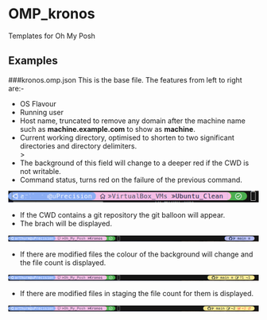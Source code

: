 # OMP_kronos
Templates for Oh My Posh

## Examples
###kronos.omp.json
This is the base file. The features from left to right are:-
<ul>
  <li>OS Flavour</li>
  <li>Running user</li>
  <li>Host name, truncated to remove any domain after the machine name such as <b>machine.example.com</b> to show as <b>machine</b>.</li>
  <li>Current working directory, optimised to shorten to two significant directories and directory delimiters.</li>
>  <li>The background of this field will change to a deeper red if the CWD is not writable.</li>
  <li>Command status, turns red on the failure of the previous command.</li>
</ul>

<img src="https://github.com/ArthurMitchell42/OMP_kronos/blob/main/images/basic.png" alt="Basic layout"> </a>

<ul>
  <li>If the CWD contains a git repository the git balloon will appear.</li>
  <li>The brach will be displayed.</li>
</ul>

<img src="https://github.com/ArthurMitchell42/OMP_kronos/blob/main/images/basic_git.png" alt="Basic layout"> </a>

<ul>
  <li>If there are modified files the colour of the background will change and the file count is displayed.</li>
</ul>

<img src="https://github.com/ArthurMitchell42/OMP_kronos/blob/main/images/basic_git_mod.png" alt="Basic layout"> </a>

<ul>
  <li>If there are modified files in staging the file count for them is displayed.</li>
</ul>

<img src="https://github.com/ArthurMitchell42/OMP_kronos/blob/main/images/basic_git_staged.png" alt="Basic layout"> </a>
